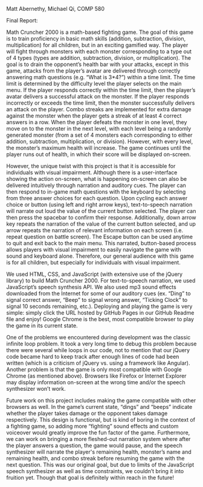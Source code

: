   Matt Abernethy, Michael Qi, COMP 580

  Final Report: 

  Math Cruncher 2000 is a math-based fighting game. The goal of this game is to train proficiency in basic math skills (addition, 
  subtraction, division, multiplication) for all children, but in an exciting gamified way. The player will fight through monsters 
  with each monster corresponding to a type out of 4 types (types are addition, subtraction, division, or multiplication). The goal 
  is to drain the opponent’s health bar with your attacks, except in this game, attacks from the player’s avatar are delivered through 
  correctly answering math questions (e.g. “What is 3*4?”) within a time limit. The time limit is determined by the difficulty level 
  the player selects on the main menu. If the player responds correctly within the time limit, then the player’s avatar delivers a 
  successful attack on the monster. If the player responds incorrectly or exceeds the time limit, then the monster successfully delivers 
  an attack on the player. Combo streaks are implemented for extra damage against the monster when the player gets a streak of at least 
  4 correct answers in a row. When the player defeats the monster in one level, they move on to the monster in the next level, with 
  each level being a randomly generated monster (from a set of 4 monsters each corresponding to either addition, subtraction, 
  multiplication, or division). However, with every level, the monster’s maximum health will increase. The game continues until the 
  player runs out of health, in which their score will be displayed on-screen.

  However, the unique twist with this project is that it is accessible for individuals with visual impairment. Although there is a 
  user-interface showing the action on-screen, what is happening on-screen can also be delivered intuitively through narration and 
  auditory cues. The player can then respond to in-game math questions with the keyboard by selecting from three answer choices for 
  each question. Upon cycling each answer choice or button (using left and right arrow keys), text-to-speech narration will narrate 
  out loud the value of the current button selected. The player can then press the spacebar to confirm their response. Additionally, 
  down arrow key repeats the narration of the value of the current button selected, and up arrow repeats the narration of relevant 
  information on each screen (i.e. repeat question on battle screen). The Escape button can be used anytime to quit and exit back 
  to the main menu. This narrated, button-based process allows players with visual impairment to easily navigate the game with sound 
  and keyboard alone. Therefore, our general audience with this game is for all children, but especially for individuals with visual 
  impairment.

  We used HTML, CSS, and JavaScript (with extensive use of the jQuery library) to build Math Cruncher 2000. For text-to-speech 
  narration, we used JavaScript’s speech synthesis API. We also used mp3 sound effects downloaded from the Internet for some of 
  our auditory cues (ex. “Ding” to signal correct answer, “Beep” to signal wrong answer, “Ticking Clock” to signal 10 seconds 
  remaining, etc.). Deploying and playing the game is very simple: simply click the URL hosted by GitHub Pages in our GitHub 
  Readme file and enjoy! Google Chrome is the best, most compatible browser to play the game in its current state. 

  One of the problems we encountered during development was the classic infinite loop problem. It took a very long time to debug 
  this problem because there were several while loops in our code, not to mention that our jQuery code became hard to keep track 
  after enough lines of code had been written (which is a criticism of jQuery vs. using a framework like Angular). Another problem 
  is that the game is only most compatible with Google Chrome (as mentioned above). Browsers like Firefox or Internet Explorer may 
  display information on-screen at the wrong time and/or the speech synthesizer won’t work.

  Future work on this project includes making the game compatible with other browsers as well. In the game’s current state, “dings” 
  and “beeps” indicate whether the player takes damage or the opponent takes damage respectively. This design is functional, but 
  is kind of boring in the context of a fighting game, so adding more “fighting” sound effects and custom voiceover would greatly 
  improve the fun factor of the game. Furthermore, we can work on bringing a more fleshed-out narration system where after the player 
  answers a question, the game would pause, and the speech synthesizer will narrate the player's remaining health, monster’s name 
  and remaining health, and combo streak before resuming the game with the next question. This was our original goal, but due to 
  limits of the JavaScript speech synthesizer as well as time constraints, we couldn’t bring it into fruition yet. Though that goal 
  is definitely within reach in the future!
